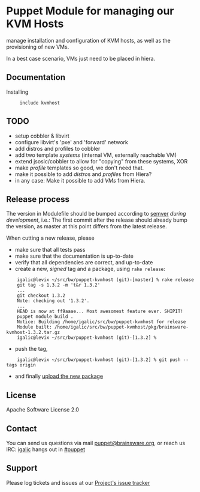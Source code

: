 # Puppet Module for managing our KVM Hosts

manage installation and configuration of KVM hosts, as well as the provisioning of new VMs.

In a best case scenario, VMs just need to be placed in hiera.


## Documentation

Installing 

```puppet
     include kvmhost
```

## TODO

* setup cobbler & libvirt
* configure libvirt's 'pxe' and 'forward' network
* add distros and profiles to cobbler
* add two template *systems* (internal VM, externally reachable VM)
* extend jsosic/cobbler to allow for "copying" from these systems, XOR
* make *profile* templates so good, we don't need that.
* make it possible to add *distro*s and *profile*s from Hiera?
* in any case: Make it possible to add *VMs* from Hiera.

## Release process

The version in Modulefile should be bumped according to [semver](http://semver.org/) *during development*, i.e.: The first commit after the release should already bump the version, as master at this point differs from the latest release.

When cutting a new release, please

* make sure that all tests pass
* make sure that the documentation is up-to-date
* verify that all dependencies are correct, and up-to-date
* create a new, *signed* tag and a package, using `rake release`:

```
    igalic@levix ~/src/bw/puppet-kvmhost (git)-[master] % rake release
    git tag -s 1.3.2 -m 't&r 1.3.2'
    ...
    git checkout 1.3.2
    Note: checking out '1.3.2'.
    ...
    HEAD is now at ff9aaae... Most awesomest feature ever. SHIPIT!
    puppet module build .
    Notice: Building /home/igalic/src/bw/puppet-kvmhost for release
    Module built: /home/igalic/src/bw/puppet-kvmhost/pkg/brainsware-kvmhost-1.3.2.tar.gz
    igalic@levix ~/src/bw/puppet-kvmhost (git)-[1.3.2] %
```

* push the tag,

```
    igalic@levix ~/src/bw/puppet-kvmhost (git)-[1.3.2] % git push --tags origin
```

* and finally [upload the new package](http://forge.puppetlabs.com/brainsware/kvmhost/upload)

License
-------

Apache Software License 2.0


Contact
-------

You can send us questions via mail [puppet@brainsware.org](puppet@brainsware.org), or reach us IRC: [igalic](https://github.com/igalic) hangs out in [#puppet](irc://freenode.org/#puppet)

Support
-------

Please log tickets and issues at our [Project's issue tracker](https://github.com/Brainsware/puppet-kvmhost/issues)
